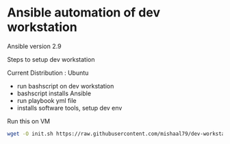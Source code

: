# Ansible automation of dev workstation

Ansible version 2.9

Steps to setup dev workstation

Current Distribution : Ubuntu

- run bashscript on dev workstation
- bashscript installs Ansible
- run playbook yml file
- installs software tools, setup dev env

Run this on VM

```sh
wget -O init.sh https://raw.githubusercontent.com/mishaal79/dev-workstation-setup/master/init.sh; sudo bash init.sh;
```
